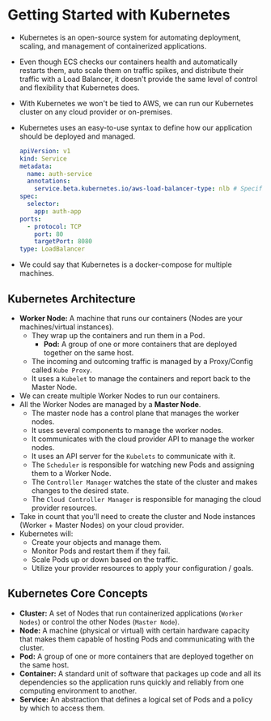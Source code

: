 # Getting Started with Kubernetes

- Kubernetes is an open-source system for automating deployment, scaling, and management of containerized applications.
- Even though ECS checks our containers health and automatically restarts them, auto scale them on traffic spikes, and distribute their traffic with a Load Balancer, it doesn't provide the same level of control and flexibility that Kubernetes does.
- With Kubernetes we won't be tied to AWS, we can run our Kubernetes cluster on any cloud provider or on-premises.
- Kubernetes uses an easy-to-use syntax to define how our application should be deployed and managed.

  ```yaml
  apiVersion: v1
  kind: Service
  metadata:
    name: auth-service
    annotations:
      service.beta.kubernetes.io/aws-load-balancer-type: nlb # Specific provider annotations
  spec:
    selector:
      app: auth-app
  ports:
    - protocol: TCP
      port: 80
      targetPort: 8080
  type: LoadBalancer
  ```

- We could say that Kubernetes is a docker-compose for multiple machines.

## Kubernetes Architecture

- **Worker Node:** A machine that runs our containers (Nodes are your machines/virtual instances).
  - They wrap up the containers and run them in a Pod.
    - **Pod:** A group of one or more containers that are deployed together on the same host.
  - The incoming and outcoming traffic is managed by a Proxy/Config called `Kube Proxy`.
  - It uses a `Kubelet` to manage the containers and report back to the Master Node.
- We can create multiple Worker Nodes to run our containers.
- All the Worker Nodes are managed by a **Master Node**.
  - The master node has a control plane that manages the worker nodes.
  - It uses several components to manage the worker nodes.
  - It communicates with the cloud provider API to manage the worker nodes.
  - It uses an API server for the `Kubelets` to communicate with it.
  - The `Scheduler` is responsible for watching new Pods and assigning them to a Worker Node.
  - The `Controller Manager` watches the state of the cluster and makes changes to the desired state.
  - The `Cloud Controller Manager` is responsible for managing the cloud provider resources.
- Take in count that you'll need to create the cluster and Node instances (Worker + Master Nodes) on your cloud provider.
- Kubernetes will:
  - Create your objects and manage them.
  - Monitor Pods and restart them if they fail.
  - Scale Pods up or down based on the traffic.
  - Utilize your provider resources to apply your configuration / goals.

## Kubernetes Core Concepts

- **Cluster:** A set of Nodes that run containerized applications (`Worker Nodes`) or control the other Nodes (`Master Node`).
- **Node:** A machine (physical or virtual) with certain hardware capacity that makes them capable of hosting Pods and communicating with the cluster.
- **Pod:** A group of one or more containers that are deployed together on the same host.
- **Container:** A standard unit of software that packages up code and all its dependencies so the application runs quickly and reliably from one computing environment to another.
- **Service:** An abstraction that defines a logical set of Pods and a policy by which to access them.
